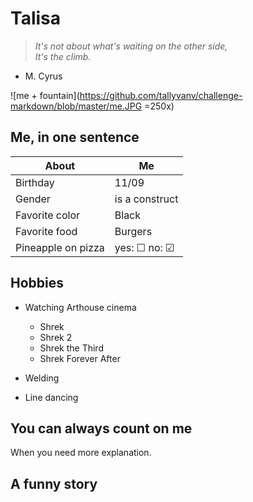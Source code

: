 # Talisa

> *It's not about what's waiting on the other side,  
>It's the climb.*

- M. Cyrus

![me + fountain](https://github.com/tallyvanv/challenge-markdown/blob/master/me.JPG =250x)

## Me, in one sentence

About|Me
---|---
Birthday|11/09
Gender|is a construct
Favorite color|Black
Favorite food|Burgers
Pineapple on pizza|yes: &#9744; no: &#9745;

## Hobbies

* Watching Arthouse cinema
    * Shrek
    * Shrek 2
    * Shrek the Third
    * Shrek Forever After

* Welding
* Line dancing

## You can always count on me

When you need more explanation.

## A funny story


    







